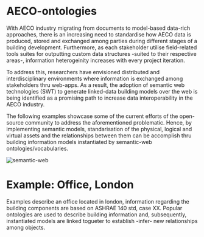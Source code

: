 # AECO-ontologies

With AECO industry migrating from documents to model-based data-rich
approaches, there is an increasing  need to standardise how AECO data is
produced, stored and exchanged among parties during different stages 
of a building development. Furthermore, as each stakeholder utilise
field-related tools suites for outputting custom data structures -suited to their
respective areas-, information heterogeinity increases with every project 
iteration. 

To address this, researchers have envisioned distributed and interdisciplinary 
environments where information is exchanged among stakeholders thru web-apps.
As a result, the adoption of semantic web technologies (SWT) to generate 
linked-data building models over the web is being identified as a promising path
to increase data interoperability in the AECO industry.

The following examples showcase some of the current efforts of the open-source 
community to address the aforementioned problematic. Hence, by implementing 
semantic models, standarisation of the physical, 
logical and virtual assets and the relationships between them can be accomplish 
thru building information models instantiated by semantic-web 
ontologies/vocabularies.

![semantic-web](https://smiy.files.wordpress.com/2011/01/sw_layercake.png)

# Example: Office, London

Examples describe an office located in london, information regarding the 
building components are based on ASHRAE 140 std, case XX. Popular ontologies 
are used to describe building information and, subsequently, instantiated
models are linked togueter to establish -infer- new relationships among objects.

 
